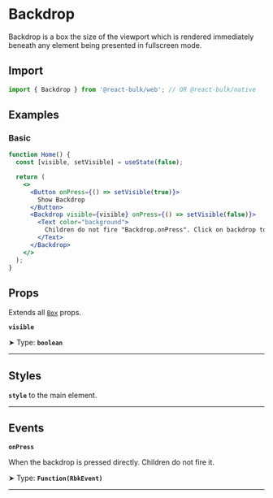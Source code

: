 # Backdrop

Backdrop is a box the size of the viewport which is rendered immediately beneath any element being presented in fullscreen mode.

## Import

```jsx
import { Backdrop } from '@react-bulk/web'; // OR @react-bulk/native
```

## Examples

### Basic

```jsx live
function Home() {
  const [visible, setVisible] = useState(false);

  return (
    <>
      <Button onPress={() => setVisible(true)}>
        Show Backdrop
      </Button>
      <Backdrop visible={visible} onPress={() => setVisible(false)}>
        <Text color="background">
          Children do not fire "Backdrop.onPress". Click on backdrop to close.
        </Text>
      </Backdrop>
    </>
  );
}
```

## Props

Extends all [`Box`](/docs/components/core/box#props) props.

**`visible`**

➤ Type: **`boolean`** <br/>

---

## Styles

**`style`** to the main element.

---

## Events

**`onPress`**

When the backdrop is pressed directly. Children do not fire it.

➤ Type: **`Function(RbkEvent)`** <br/>

---
